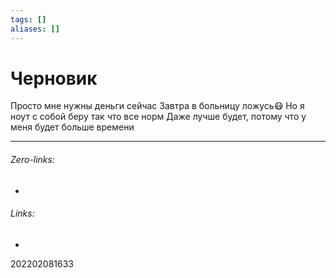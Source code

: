 ```yaml
---
tags: []
aliases: []
---
```

# Черновик
Просто мне нужны деньги сейчас
Завтра в больницу ложусь😷
Но я ноут с собой беру так что все норм
Даже лучше будет, потому что у меня будет больше времени
___
###### Zero-links:
-
###### Links:
-

202202081633